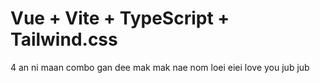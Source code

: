 # Vue + Vite + TypeScript + Tailwind.css
4 an ni maan combo gan dee mak mak nae nom loei eiei love you jub jub
